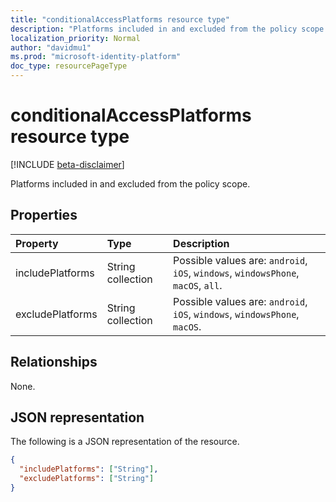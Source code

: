 ```yaml
---
title: "conditionalAccessPlatforms resource type"
description: "Platforms included in and excluded from the policy scope."
localization_priority: Normal
author: "davidmu1"
ms.prod: "microsoft-identity-platform"
doc_type: resourcePageType
---
```


# conditionalAccessPlatforms resource type

[!INCLUDE [beta-disclaimer](../../includes/beta-disclaimer.md)]

Platforms included in and excluded from the policy scope.

## Properties

| Property     | Type        | Description |
|:-------------|:------------|:------------|
|includePlatforms|String collection| Possible values are: `android`, `iOS`, `windows`, `windowsPhone`, `macOS`, `all`.|
|excludePlatforms|String collection| Possible values are: `android`, `iOS`, `windows`, `windowsPhone`, `macOS`.|

## Relationships

None.

## JSON representation

The following is a JSON representation of the resource.

<!-- {
  "blockType": "resource",
  "optionalProperties": [

  ],
  "@odata.type": "microsoft.graph.conditionalAccessPlatforms",
  "baseType": null
}-->

```json
{
  "includePlatforms": ["String"],
  "excludePlatforms": ["String"]
}
```

<!-- uuid: 16cd6b66-4b1a-43a1-adaf-3a886856ed98
2019-02-04 14:57:30 UTC -->
<!-- {
  "type": "#page.annotation",
  "description": "conditionalAccessPlatforms resource",
  "keywords": "",
  "section": "documentation",
  "tocPath": ""
}-->